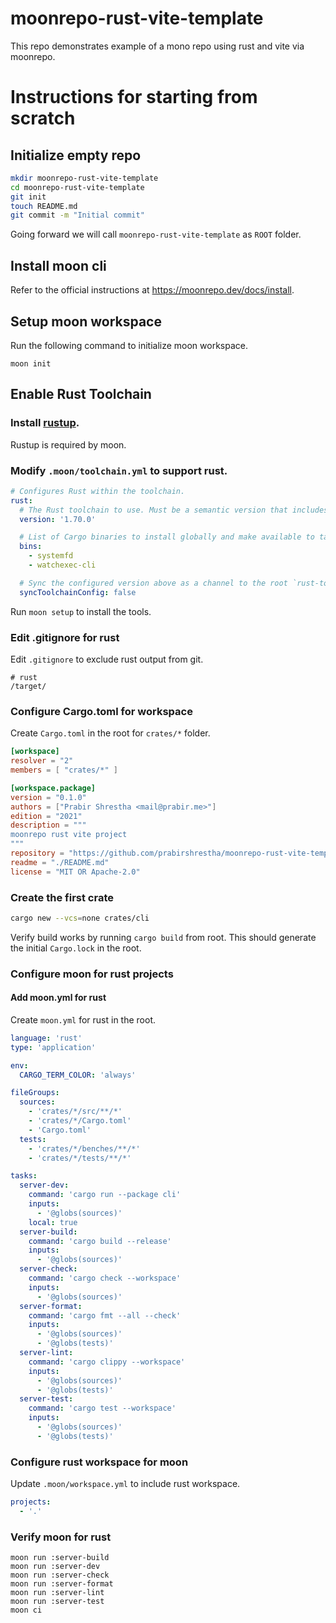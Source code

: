 # moonrepo-rust-vite-template

This repo demonstrates example of a mono repo using rust and vite via moonrepo.

# Instructions for starting from scratch

## Initialize empty repo

```bash
mkdir moonrepo-rust-vite-template
cd moonrepo-rust-vite-template
git init
touch README.md
git commit -m "Initial commit"
```

Going forward we will call `moonrepo-rust-vite-template` as `ROOT` folder.

## Install moon cli

Refer to the official instructions at https://moonrepo.dev/docs/install.

## Setup moon workspace

Run the following command to initialize moon workspace.

```
moon init
```

## Enable Rust Toolchain

### Install [rustup](https://rustup.rs/).

Rustup is required by moon.

### Modify `.moon/toolchain.yml` to support rust.

```yaml
# Configures Rust within the toolchain.
rust:
  # The Rust toolchain to use. Must be a semantic version that includes major, minor, and patch.
  version: '1.70.0'

  # List of Cargo binaries to install globally and make available to tasks.
  bins:
    - systemfd
    - watchexec-cli

  # Sync the configured version above as a channel to the root `rust-toolchain.toml` config.
  syncToolchainConfig: false
```

Run `moon setup` to install the tools.

### Edit .gitignore for rust

Edit `.gitignore` to exclude rust output from git.

```gitignore
# rust
/target/
```

### Configure Cargo.toml for workspace

Create `Cargo.toml` in the root for `crates/*` folder.

```toml
[workspace]
resolver = "2"
members = [ "crates/*" ]

[workspace.package]
version = "0.1.0"
authors = ["Prabir Shrestha <mail@prabir.me>"]
edition = "2021"
description = """
moonrepo rust vite project
"""
repository = "https://github.com/prabirshrestha/moonrepo-rust-vite-template"
readme = "./README.md"
license = "MIT OR Apache-2.0"
```

### Create the first crate

```bash
cargo new --vcs=none crates/cli
```

Verify build works by running `cargo build` from root. This should generate the initial `Cargo.lock` in the root.

### Configure moon for rust projects

#### Add moon.yml for rust

Create `moon.yml` for rust in the root.

```yaml
language: 'rust'
type: 'application'

env:
  CARGO_TERM_COLOR: 'always'

fileGroups:
  sources:
    - 'crates/*/src/**/*'
    - 'crates/*/Cargo.toml'
    - 'Cargo.toml'
  tests:
    - 'crates/*/benches/**/*'
    - 'crates/*/tests/**/*'

tasks:
  server-dev:
    command: 'cargo run --package cli'
    inputs:
      - '@globs(sources)'
    local: true
  server-build:
    command: 'cargo build --release'
    inputs:
      - '@globs(sources)'
  server-check:
    command: 'cargo check --workspace'
    inputs:
      - '@globs(sources)'
  server-format:
    command: 'cargo fmt --all --check'
    inputs:
      - '@globs(sources)'
      - '@globs(tests)'
  server-lint:
    command: 'cargo clippy --workspace'
    inputs:
      - '@globs(sources)'
      - '@globs(tests)'
  server-test:
    command: 'cargo test --workspace'
    inputs:
      - '@globs(sources)'
      - '@globs(tests)'
```

### Configure rust workspace for moon

Update `.moon/workspace.yml` to include rust workspace.

```yaml
projects:
  - '.'
```

### Verify moon for rust

```
moon run :server-build
moon run :server-dev
moon run :server-check
moon run :server-format
moon run :server-lint
moon run :server-test
moon ci
```
